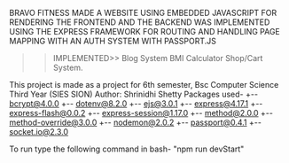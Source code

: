BRAVO FITNESS
MADE A WEBSITE USING EMBEDDED JAVASCRIPT FOR RENDERING THE FRONTEND AND THE BACKEND WAS IMPLEMENTED USING THE EXPRESS FRAMEWORK FOR ROUTING AND
HANDLING PAGE MAPPING WITH AN AUTH SYSTEM WITH PASSPORT.JS
>>IMPLEMENTED>>
>>Blog System
>>BMI Calculator
>>Shop/Cart System.

This project is made as a project for 6th semester, Bsc Computer Science Third Year (SIES SION)
Author: Shrinidhi Shetty
Packages used-
+-- bcrypt@4.0.0
+-- dotenv@8.2.0
+-- ejs@3.0.1
+-- express@4.17.1
+-- express-flash@0.0.2
+-- express-session@1.17.0
+-- method@2.0.0
+-- method-override@3.0.0
+-- nodemon@2.0.2
+-- passport@0.4.1
+-- socket.io@2.3.0

To run type the following command in bash- "npm run devStart"
